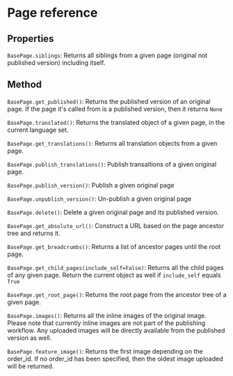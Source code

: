 Page reference
==============

Properties
----------

`BasePage.siblings`: Returns all siblings from a given page (original not published version) including itself.


Method
----------

`BasePage.get_published()`: Returns the published version of an original page. If the page it's called from is a published version, then it returns `None`

`BasePage.translated()`: Returns the translated object of a given page, in the current language set.

`BasePage.get_translations()`: Returns all translation objects from a given page.

`BasePage.publish_translations()`: Publish transaltions of a given original page.

`BasePage.publish_version()`: Publish a given original page

`BasePage.unpublish_version()`: Un-publish a given original page

`BasePage.delete()`: Delete a given original page and its published version.

`BasePage.get_absolute_url()`: Construct a URL based on the page ancestor tree and returns it.

`BasePage.get_breadcrumbs()`: Returns a list of ancestor pages until the root page.

`BasePage.get_child_pages(include_self=False)`: Returns all the child pages of any given page. Return the current object as well if `include_self` equals `True`

`BasePage.get_root_page()`: Returns the root page from the ancestor tree of a given page.

`BasePage.images()`: Returns all the inline images of the original image. Please note that currently inline images are not part of the publishing workflow. Any uploaded images will be directly available from the published version as well.

`BasePage.feature_image()`: Returns the first image depending on the order_id. If no order_id has been specified, then the oldest image uploaded will be returned.